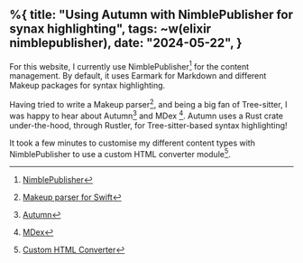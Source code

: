 %{
    title: "Using Autumn with NimblePublisher for synax highlighting",
    tags: ~w(elixir nimblepublisher),
    date: "2024-05-22",
}
---
For this website, I currently use NimblePublisher[^1] for the content management. By default, it uses Earmark for Markdown and different Makeup packages for syntax highlighting.

Having tried to write a Makeup parser[^2], and being a big fan of Tree-sitter, I was happy to hear about Autumn[^3] and MDex [^5]. Autumn uses a Rust crate under-the-hood, through Rustler, for Tree-sitter-based syntax highlighting!

It took a few minutes to customise my different content types with NimblePublisher to use a custom HTML converter module[^4].

[^1]: [NimblePublisher](https://github.com/dashbitco/nimble_publisher)

[^2]: [Makeup parser for Swift](@/notes/makeup_parser_for_Swift.md)

[^3]: [Autumn](https://github.com/leandrocp/autumn)

[^4]: [Custom HTML Converter](https://github.com/dashbitco/nimble_publisher?tab=readme-ov-file#custom-html-converter)

[^5]: [MDex](https://github.com/leandrocp/mdex)
